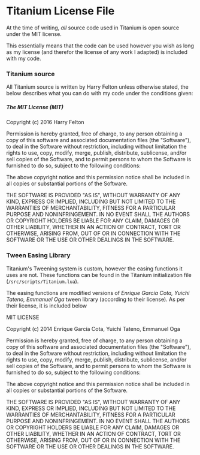 # Titanium License File

At the time of writing, *all* source code used in Titanium is open source under the MIT license.

This essentially means that the code can be used however you wish as long as my license (and therefor the license of any work I adapted) is included with my code.

### Titanium source
All Titanium source is written by Harry Felton unless otherwise stated, the below describes what you can do with my code under the conditions given:

##### The MIT License (MIT)
Copyright (c) 2016 Harry Felton

Permission is hereby granted, free of charge, to any person obtaining a copy
of this software and associated documentation files (the "Software"), to deal
in the Software without restriction, including without limitation the rights
to use, copy, modify, merge, publish, distribute, sublicense, and/or sell
copies of the Software, and to permit persons to whom the Software is
furnished to do so, subject to the following conditions:

The above copyright notice and this permission notice shall be included in all
copies or substantial portions of the Software.

THE SOFTWARE IS PROVIDED "AS IS", WITHOUT WARRANTY OF ANY KIND, EXPRESS OR
IMPLIED, INCLUDING BUT NOT LIMITED TO THE WARRANTIES OF MERCHANTABILITY,
FITNESS FOR A PARTICULAR PURPOSE AND NONINFRINGEMENT. IN NO EVENT SHALL THE
AUTHORS OR COPYRIGHT HOLDERS BE LIABLE FOR ANY CLAIM, DAMAGES OR OTHER
LIABILITY, WHETHER IN AN ACTION OF CONTRACT, TORT OR OTHERWISE, ARISING FROM,
OUT OF OR IN CONNECTION WITH THE SOFTWARE OR THE USE OR OTHER DEALINGS IN THE
SOFTWARE.

### Tween Easing Library
Titanium's Tweening system is custom, however the easing functions it uses are not. These functions can be found in the Titanium initialization file (`/src/scripts/Titanium.lua`).

The easing functions are modified versions of *Enrique García Cota, Yuichi Tateno, Emmanuel Oga* tween library (according to their license). As per their license, it is included below

MIT LICENSE

Copyright (c) 2014 Enrique García Cota, Yuichi Tateno, Emmanuel Oga

Permission is hereby granted, free of charge, to any person obtaining a
copy of this software and associated documentation files (the
"Software"), to deal in the Software without restriction, including
without limitation the rights to use, copy, modify, merge, publish,
distribute, sublicense, and/or sell copies of the Software, and to
permit persons to whom the Software is furnished to do so, subject to
the following conditions:

The above copyright notice and this permission notice shall be included
in all copies or substantial portions of the Software.

THE SOFTWARE IS PROVIDED "AS IS", WITHOUT WARRANTY OF ANY KIND, EXPRESS
OR IMPLIED, INCLUDING BUT NOT LIMITED TO THE WARRANTIES OF
MERCHANTABILITY, FITNESS FOR A PARTICULAR PURPOSE AND NONINFRINGEMENT.
IN NO EVENT SHALL THE AUTHORS OR COPYRIGHT HOLDERS BE LIABLE FOR ANY
CLAIM, DAMAGES OR OTHER LIABILITY, WHETHER IN AN ACTION OF CONTRACT,
TORT OR OTHERWISE, ARISING FROM, OUT OF OR IN CONNECTION WITH THE
SOFTWARE OR THE USE OR OTHER DEALINGS IN THE SOFTWARE.
